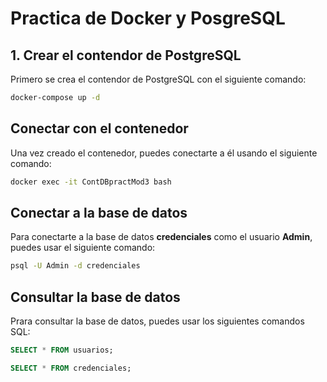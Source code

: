 # Practica de Docker y PosgreSQL


## 1. Crear el contendor de PostgreSQL

Primero se crea el contendor de PostgreSQL con el siguiente comando:

```bash
docker-compose up -d
```

## Conectar con el contenedor

Una vez creado el contenedor, puedes conectarte a él usando el siguiente comando:

```bash
docker exec -it ContDBpractMod3 bash
```

## Conectar a la base de datos

Para conectarte a la base de datos **credenciales** como el usuario **Admin**, puedes usar el siguiente comando:

```bash
psql -U Admin -d credenciales
```

## Consultar la base de datos

Prara consultar la base de datos, puedes usar los siguientes comandos SQL:

```sql
SELECT * FROM usuarios;
```

```sql
SELECT * FROM credenciales;
```

